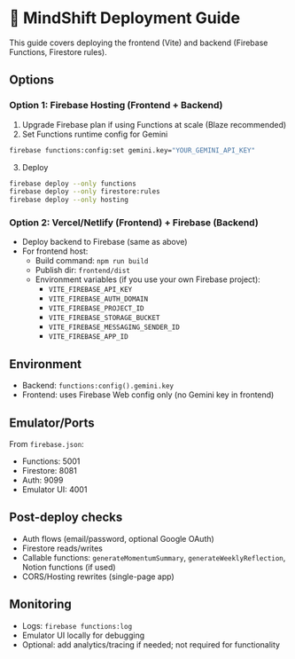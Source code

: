 # 🚀 MindShift Deployment Guide

This guide covers deploying the frontend (Vite) and backend (Firebase Functions, Firestore rules).

## Options

### Option 1: Firebase Hosting (Frontend + Backend)

1. Upgrade Firebase plan if using Functions at scale (Blaze recommended)
2. Set Functions runtime config for Gemini
```bash
firebase functions:config:set gemini.key="YOUR_GEMINI_API_KEY"
```
3. Deploy
```bash
firebase deploy --only functions
firebase deploy --only firestore:rules
firebase deploy --only hosting
```

### Option 2: Vercel/Netlify (Frontend) + Firebase (Backend)

- Deploy backend to Firebase (same as above)
- For frontend host:
  - Build command: `npm run build`
  - Publish dir: `frontend/dist`
  - Environment variables (if you use your own Firebase project):
    - `VITE_FIREBASE_API_KEY`
    - `VITE_FIREBASE_AUTH_DOMAIN`
    - `VITE_FIREBASE_PROJECT_ID`
    - `VITE_FIREBASE_STORAGE_BUCKET`
    - `VITE_FIREBASE_MESSAGING_SENDER_ID`
    - `VITE_FIREBASE_APP_ID`

## Environment

- Backend: `functions:config().gemini.key`
- Frontend: uses Firebase Web config only (no Gemini key in frontend)

## Emulator/Ports

From `firebase.json`:
- Functions: 5001
- Firestore: 8081
- Auth: 9099
- Emulator UI: 4001

## Post-deploy checks

- Auth flows (email/password, optional Google OAuth)
- Firestore reads/writes
- Callable functions: `generateMomentumSummary`, `generateWeeklyReflection`, Notion functions (if used)
- CORS/Hosting rewrites (single-page app)

## Monitoring

- Logs: `firebase functions:log`
- Emulator UI locally for debugging
- Optional: add analytics/tracing if needed; not required for functionality